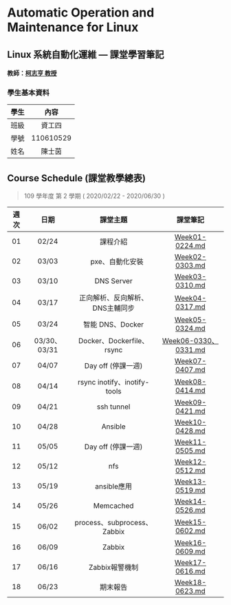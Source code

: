 # Automatic Operation and Maintenance for Linux
## Linux 系統自動化運維 — 課堂學習筆記

#### 教師：[柯志亨 教授](http://csie.nqu.edu.tw/smallko/index.html)

### 學生基本資料

| 學生 |   內容    |
| :--: | :-------: |
| 班級 |  資工四   |
| 學號 | 110610529 |
| 姓名 |  陳士茵   |

## Course Schedule (課堂教學總表)

> 109 學年度 第 2 學期 ( 2020/02/22 - 2020/06/30 )

| 週次 |     日期     |         課堂主題          |                課堂筆記                |
| :--: | :----------: | :-----------------------: | :------------------------------------: |
|  01  |    02/24     |      課程介紹     |           [Week01-0224.md]()           |
|  02  |    03/03     |  　pxe、自動化安裝  |           [Week02-0303.md]()           |
|  03  |    03/10     |       DNS Server       |           [Week03-0310.md]()           |
|  04  |    03/17     | 正向解析、反向解析、 DNS主輔同步 |           [Week04-0317.md]()           |
|  05  |    03/24     |        智能 DNS、Docker       |           [Week05-0324.md]()           |
|  06  | 03/30、03/31 |   Docker、Dockerfile、rsync         | [Week06-0330、0331.md]() |
|  07  |    04/07     |    Day off (停課一週)     |           [Week07-0407.md]()           |
|  08  |    04/14     |      rsync inotify、inotify-tools    |           [Week08-0414.md]()           |
|  09  |    04/21     |        ssh tunnel   |           [Week09-0421.md]()           |
|  10  |    04/28     |     Ansible      |           [Week10-0428.md]()           |
|  11  |    05/05     |    Day off (停課一週)     |           [Week11-0505.md]()           |
|  12  |    05/12     |         nfs      |           [Week12-0512.md]()           |
|  13  |    05/19     |       ansible應用      |           [Week13-0519.md]()           |
|  14  |    05/26     |        Memcached     |           [Week14-0526.md]()           |
|  15  |    06/02     |     process、subprocess、Zabbix |           [Week15-0602.md]()           |
|  16  |    06/09     |          Zabbix           |           [Week16-0609.md]()           |
|  17  |    06/16     |          Zabbix報警機制       |           [Week17-0616.md]()           |
|  18  |    06/23     |         期末報告          |           [Week18-0623.md]()           |
